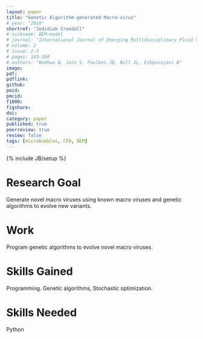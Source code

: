 ```yaml
---
layout: paper
title: "Genetic Algorithm-generated Macro-virus"
# year: "2010"
shortref: "Jedidiah Crandall"
# nickname: BEM-model
# journal: "International Journal of Emerging Multidisciplinary Fluid Sciences"
# volume: 2
# issue: 2-3
# pages: 143-160
# authors: "Wadhwa N, Jain V, Fowlkes JB, Bull JL, Eshpuniyani B"
image: 
pdf: 
pdflink: 
github: 
pmid: 
pmcid: 
f1000: 
figshare: 
doi: 
category: paper
published: true
peerreview: true
review: false
tags: [microbubbles, CFD, BEM]
---
```

{% include JB/setup %}

# Research Goal 

Generate novel macro viruses using known macro viruses and genetic algorithms to evolve new variants.

# Work 

Program genetic algorithms to evolve novel macro viruses.

# Skills Gained

Programming. Genetic algorithms, Stochastic optimization.

# Skills Needed

Python